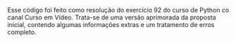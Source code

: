 Esse código foi feito como resolução do exercício 92 do curso de Python co canal Curso em Vídeo. Trata-se de uma versão aprimorada da proposta inicial, contendo algumas informações extras e um tratamento de erros completo.
